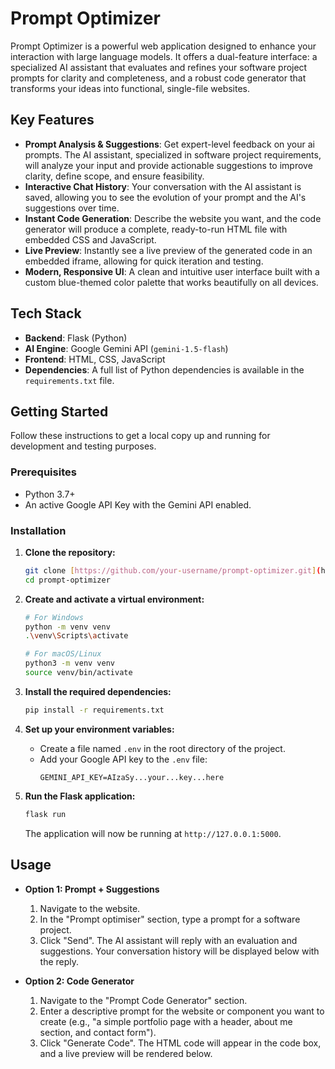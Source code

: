 # Prompt Optimizer

Prompt Optimizer is a powerful web application designed to enhance your interaction with large language models. It offers a dual-feature interface: a specialized AI assistant that evaluates and refines your software project prompts for clarity and completeness, and a robust code generator that transforms your ideas into functional, single-file websites.

## Key Features

* **Prompt Analysis & Suggestions**: Get expert-level feedback on your ai prompts. The AI assistant, specialized in software project requirements, will analyze your input and provide actionable suggestions to improve clarity, define scope, and ensure feasibility.
* **Interactive Chat History**: Your conversation with the AI assistant is saved, allowing you to see the evolution of your prompt and the AI's suggestions over time.
* **Instant Code Generation**: Describe the website you want, and the code generator will produce a complete, ready-to-run HTML file with embedded CSS and JavaScript.
* **Live Preview**: Instantly see a live preview of the generated code in an embedded iframe, allowing for quick iteration and testing.
* **Modern, Responsive UI**: A clean and intuitive user interface built with a custom blue-themed color palette that works beautifully on all devices.

## Tech Stack

* **Backend**: Flask (Python)
* **AI Engine**: Google Gemini API (`gemini-1.5-flash`)
* **Frontend**: HTML, CSS, JavaScript
* **Dependencies**: A full list of Python dependencies is available in the `requirements.txt` file.

## Getting Started

Follow these instructions to get a local copy up and running for development and testing purposes.

### Prerequisites

* Python 3.7+
* An active Google API Key with the Gemini API enabled.

### Installation

1.  **Clone the repository:**
    ```sh
    git clone [https://github.com/your-username/prompt-optimizer.git](https://github.com/your-username/prompt-optimizer.git)
    cd prompt-optimizer
    ```

2.  **Create and activate a virtual environment:**
    ```sh
    # For Windows
    python -m venv venv
    .\venv\Scripts\activate
     ```
    ```sh
    # For macOS/Linux
    python3 -m venv venv
    source venv/bin/activate
    ```

3.  **Install the required dependencies:**
    ```sh
    pip install -r requirements.txt
    ```

4.  **Set up your environment variables:**
    * Create a file named `.env` in the root directory of the project.
    * Add your Google API key to the `.env` file:
        ```
        GEMINI_API_KEY=AIzaSy...your...key...here
        ```

5.  **Run the Flask application:**
    ```sh
    flask run
    ```
    The application will now be running at `http://127.0.0.1:5000`.

## Usage

* **Option 1: Prompt + Suggestions**
    1.  Navigate to the website.
    2.  In the "Prompt optimiser" section, type a prompt for a software project.
    3.  Click "Send". The AI assistant will reply with an evaluation and suggestions. Your conversation history will be displayed below with the reply.

* **Option 2: Code Generator**
    1.  Navigate to the "Prompt Code Generator" section.
    2.  Enter a descriptive prompt for the website or component you want to create (e.g., "a simple portfolio page with a header, about me section, and contact form").
    3.  Click "Generate Code". The HTML code will appear in the code box, and a live preview will be rendered below.

